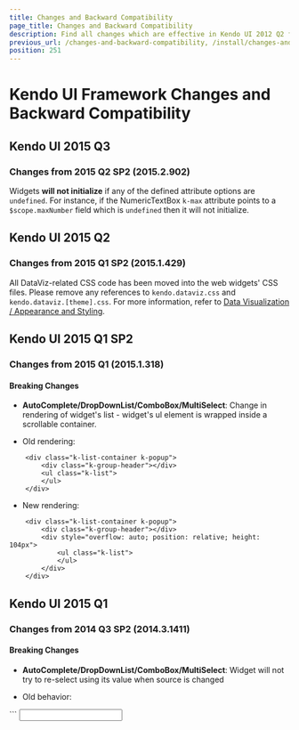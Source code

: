 ```yaml
---
title: Changes and Backward Compatibility
page_title: Changes and Backward Compatibility
description: Find all changes which are effective in Kendo UI 2012 Q2 from previous releases
previous_url: /changes-and-backward-compatibility, /install/changes-and-backward-compatibility
position: 251
---
```


# Kendo UI Framework Changes and Backward Compatibility

## Kendo UI 2015 Q3

### Changes from 2015 Q2 SP2 (2015.2.902)

Widgets **will not initialize** if any of the defined attribute options are `undefined`. For instance, if the NumericTextBox `k-max` attribute points to a `$scope.maxNumber` field which is `undefined` then it will not initialize.

## Kendo UI 2015 Q2

### Changes from 2015 Q1 SP2 (2015.1.429)

All DataViz-related CSS code has been moved into the web widgets' CSS files. Please remove any references to `kendo.dataviz.css` and `kendo.dataviz.[theme].css`. For more information, refer to [Data Visualization / Appearance and Styling](/dataviz/appearance-styling#themes-and-stylesheets).

## Kendo UI 2015 Q1 SP2

### Changes from 2015 Q1 (2015.1.318)

#### Breaking Changes

* **AutoComplete/DropDownList/ComboBox/MultiSelect**: Change in rendering of widget's list - widget's ul element is wrapped inside a scrollable container.

<ul><li>Old rendering:</li></ul>

```
    <div class="k-list-container k-popup">
        <div class="k-group-header"></div>
        <ul class="k-list">
        </ul>
    </div>
```
<ul><li>New rendering:</li></ul>

```
    <div class="k-list-container k-popup">
        <div class="k-group-header"></div>
        <div style="overflow: auto; position: relative; height: 104px">
            <ul class="k-list">
            </ul>
        </div>
    </div>
```

## Kendo UI 2015 Q1

### Changes from 2014 Q3 SP2 (2014.3.1411)

#### Breaking Changes

* **AutoComplete/DropDownList/ComboBox/MultiSelect**: Widget will not try to re-select using its value when source is changed

<ul><li>Old behavior:</li></ul>
```
    <input id="dropdownlist" />
    <script>
        var widget = $("#dropdownlist").kendoDropDownList({
            value: "foo2"
            datasource: [ ]
        });

        widget.setDataSource(["foo1", "foo2"]);

        //the "foo2" will be selected
    </script>
```

<ul><li>New behavior:</li></ul>
```
    <input id="dropdownlist" />
    <script>
        var widget = $("#dropdownlist").kendoDropDownList({
            value: "foo2"
            dataSource: [ ]
        });

        widget.setDataSource(["foo1", "foo2"]); //the "foo2" will NOT be selected

        widget.value("foo2"); //should be called in order to for re-selection of the old value
    </script>
```

* **MultiSelect**: Change in the item selection behavior

<ul><li>Old rendering: Selected items was hidden.</li></ul>

<ul><li>New rendering: Selected item is still visible. This allows to de-select item from the popup list.</li></ul>

* **DropDownList**: In order to support **grouping** and **virtualization**, we decided to move the optionLabel outside the items list and place it as a static header on top of the popup element.
This change was required, because optionLabel element cannot be part of any displayed group. Please refer to the new rendering if you manipulate option label manually.

<ul><li>Old rendering:</li></ul>

```
    <ul>
        <li>Option Label</li>
        <li>First Item</li>
    </ul>
```

<ul><ul><li>New rendering:</li></ul></ul>

```
    <div class="k-list-optionlabel">Option Label</div>
    <ul>
        <li>First Item</li>
    </ul>
```

* **DropDownList**: In order to match the Html `Select` behavior better and solve some issues related to MVVM `value` binding, the dropdownlist now allows to clear its value (deselect the selected item). This will introduce the following breaking changes:

    1. The widget will not select the first item, when its selected index is `-1`
    2. The widget will not select the first item, when the selected value is not present in the data source

<ul><li>Old rendering:</li></ul>

```
	<input id="dropdownlist" />
		<script>
			var widget = $("#dropdownlist").kendoDropDownList({
				dataSource: ["foo1", "foo2"]
			});

			widget.value("bar"); //this will select 'foo1'
		</script>
```

<ul><ul><li>New rendering:</li></ul></ul>

```
	<input id="dropdownlist" />
		<script>
			var widget = $("#dropdownlist").kendoDropDownList({
				dataSource: ["foo1", "foo2"]
			});

			widget.value("bar"); //this will clear selection

			if (widget.select() == -1) { //if value does not exist, select first one
				widget.select(0);
			}
		</script>
```

* The widget will not select the first item, when its value is set to "" (empty string). This is applicable for Grid editing when default model value is empty string. This change, however, improves the behavior discussed [here](https://github.com/telerik/kendo-ui-core/issues/312).

<ul><ul><li>Old rendering:</li></ul></ul>

```
	<input id="dropdownlist" />
		<script>
			var widget = $("#dropdownlist").kendoDropDownList({
				dataSource: ["foo1", "foo2"]
			});

			widget.value(""); //this will select 'foo1'
		</script>
```

<ul><ul><li>New rendering:</li></ul></ul>

```
	<input id="dropdownlist" />
		<script>
			var widget = $("#dropdownlist").kendoDropDownList({
				dataSource: ["foo1", "foo2"]
			});

			widget.value(""); //this will clear selection

			if (widget.select() == -1) { //if value does not exist, select first one
				widget.select(0);
			}
		</script>
```

* **AutoComplete/DropDownList/ComboBox/MultiSelect**: In order to improve widgets behavior, we decided to trigger `select` event on navigation (on UP/DOWN item selection)

<ul><ul><li>Old rendering: The `select` event is raised only on ENTER or item selection with mouse/touch.</li></ul></ul>

<ul><ul><li>New rendering: The `select` event will be on every UP/DOWN item selection, on ENTER and item selection with mouse/touch. Note that the event is preventable.</li></ul></ul>

* **Editor**: In order to solve a double-encoding bug in Firefox and Chrome, the editor value may be retrieved from the `defaultValue` property of the editor. This will introduce a breaking change when all of these are true:

    * The editor value is rendered from the server
    * The `encoded` configuration option is set to true (this is by default)
    * The textarea value is pre-processed prior to initializing the widget

     To resolve the problem, use the `value` configuration option when initializing:

<ul><ul><li>Old rendering:</li></ul></ul>

```
    <textarea id="editor">
        foo
    </textarea>

    <script>
        $("#editor").value("bar").kendoEditor({
            encoded: true
        });
    </script>
```

<ul><ul><li>New rendering:</li></ul></ul>

```
    <textarea id="editor">
        foo
    </textarea>

    <script>
        $("#editor").kendoEditor({
            encoded: true,
            value: "bar"
        });
    </script>
```

* **Grid**: A change in the order of extension of the filterable options in the column menu. Prior to Q1 2015 version the following configuration does not allow the user to input a second filter criterion.

```
    <div id="grid"></div>

    <script>
        $("#grid").kendoGrid({
          filterable: {
            extra: false
          },
          columnMenu: true,
          columns: [
            {
              field: "foo",
              filterable: {
                extra: true
              }
            }
          ],
          dataSource: [{ foo: "some text" }]
        });
    </script>
```

* **Diagram**: The argument of the add and remove events now contains the Shape or Connection element and not the model because the events are triggered no matter if the diagram is bound or not. To get the model when the diagram is bound, you can use the Shape/Connection `dataItem` field.

<ul><ul><li>Old rendering:</li></ul></ul>

```
        $("#diagram").kendoDiagram({
          add: function(e) {
            var model = e.shape;
          },
          remove: function(e) {
            var model = e.shape;
          }
        });
```

<ul><ul><li>New rendering:</li></ul></ul>

```
        $("#diagram").kendoDiagram({
          add: function(e) {
            var model = e.shape.dataItem;
          },
          remove: function(e) {
            var model = e.shape.dataItem;
          }
        });
```

## Kendo UI 2014 Q3 SP1

### Changes from 2014 Q3 (2014.3.1119)

#### Breaking changes

* **Kendo UI Mobile Material skins**: The Material themes are renamed to **material-light** and **material-dark** in order to sync with the other mobile themes.

## Kendo UI 2014 Q3

### Changes from 2014 Q2 SP2 (2014.2.1008)

#### Breaking changes

**DataSource**

The DataSource wraps the data items as `kendo.data.ObservableObject` on demand when paging is enabled (`pageSize` is set). In previous versions all data items were wrapped initially.
This change will affect people using the private `_data` field of the data source as they will now get items that are not instances of `kendo.data.ObservableObject`. In such cases the `data()` method should be used instead.

**Mobile ListView**

* All text customization configuration options are nested in a `messages` object

<ul><ul><li>Old rendering:</li></ul></ul>

```
    $("#listview").kendoMobileListView({
        dataSource: dataSource,
        template: kendo.template($("#tmp").html()),
        loadMore: true,
        pullToRefresh: true,
        loadMoreText: "Press to load more",
        pullTemplate: "Pull to refresh",
        releaseTemplate: "Release to refresh",
        refreshTemplate: "Refreshing"
    });
```
<ul><ul><li>New rendering:</li></ul></ul>

```
    $("#listview").kendoMobileListView({
        dataSource: dataSource,
        template: kendo.template($("#tmp").html()),
        loadMore: true,
        pullToRefresh: true,
        messages: {
            loadMoreText: "Press to load more",
            pullTemplate: "Pull to refresh",
            releaseTemplate: "Release to refresh",
            refreshTemplate: "Refreshing"
        }
    });
```

**Mobile Scroller**

* All text customization configuration options are nested in a `messages` object

<ul><ul><li>Old rendering:</li></ul></ul>

```
    $("#scroller").kendoMobileScroller({
        pullToRefresh: true,
        pullTemplate: "Pull to refresh",
        releaseTemplate: "Release to refresh",
        refreshTemplate: "Refreshing"
    });
```

<ul><ul><li>New rendering:</li></ul></ul>

```
    $("#scroller").kendoMobileScroller({
        pullToRefresh: true,
        messages: {
            pullTemplate: "Pull to refresh",
            releaseTemplate: "Release to refresh",
            refreshTemplate: "Refreshing"
        }
    });
```

**Editor**

* Due to security precautions, scripts are no longer posted to the server by default. If you need to allow scripts to be posted to the server, set the [serialization.scripts configuration option]() to `true`. Note that for true protection from cross-site scripting, you still need server-side sanitization, as noted in the [preventing cross-site scripting](/web/editor/preventing-xss) help topic.

<ul><ul><li>Old rendering:</li></ul></ul>

```
	$("#editor").kendoEditor();
```

<ul><ul><li>New rendering (if you need scripts to be posted to the server):</li></ul></ul>

```
	$("#editor").kendoEditor({
		serialization: {
			scripts: true
		}
	});
```

**PivotDataSource**

* The measure aggregator of the [client pivot cube](/api/javascript/data/pivotdatasource#configuration-schema.cube) uses **object** instead of number for the `state` argument. The field that should be set to accumulate the value is called `accumulator`.

<ul><ul><li>Old rendering:</li></ul></ul>

```
	aggregate: function(value, state) { return value + state; }
```

<ul><ul><li>New rendering (if you need scripts to be posted to the server):</li></ul></ul>

```
	aggregate: function(value, state) {
		state.accumulator = state.accumulator || 0;
		return state.accumulator + value;
	}
```

#### Breaking changes

## Kendo UI 2014 Q2

### Changes from 2014 Q1 SP2 (2014.1.528)

#### Breaking changes

**TabStrip**:

* Q2 2014 introduces an additional TabStrip wrapper div which makes sure that the TabStrip changes in height won't affect the page scrolling position.  

* TabStrip's **activate** event has been renamed to [**show**](/api/javascript/ui/tabstrip#events-show) event - which fires at the beginning of the open animation. A new [**activate**](/api/javascript/ui/tabstrip#events-activate) event has been introduced, which is fired at the end of the open animation. This is done for consistency with the rest of the widgets.  

* TabStrip automatically calls [**kendo.resize**](/api/javascript/kendo#methods-resize) to its contents in both [**show**](/api/javascript/ui/tabstrip#events-show) and [**activate**](/api/javascript/ui/tabstrip#events-activate) events.

**TreeView**: The deprecated `checkboxTemplate` configuration option has been removed. If you don't need a highly specific checkbox template, consider using the default one (using checkboxes: true).

If you need any custom checkbox rendering, use the checkboxes.template option:

<ul><ul><li>Old rendering:</li></ul></ul>

```
    $("#tree").kendoTreeView({
        checkboxTemplate: "..."
    });
```

<ul><ul><li>New rendering:</li></ul></ul>

```
    $("#tree").kendoTreeView({
        checkboxes: {
            template: "..."
        }
    });
```

**Editor**: The deprecated **formatBlock** and **style** tools have been removed. See the 2013 Q2 release notes below on how to migrate to the **formatting** tool.

**Editor for ASP.NET MVC**: The ImageBrowser controller now works with `FileBrowserEntry` and `FileBrowserEntryType` types, instead of `ImageBrowserEntry` and `ImageBrowserEntryType`.
This change is related to the introduction of the new FileBrowser tool.

## Kendo UI 2014 Q1 SP2 (2014.1.528)

### Changes from 2014 Q1 SP1 (2014.1.416)

#### Breaking changes

* **Grid**: Clicking on an input, link or button no longer triggers the selection.  

* **ListView**: Clicking on an input, link or button no longer triggers the selection.

## Kendo UI 2014 Q1

### Changes from 2013 Q3 SP2 (2013.3.1324)

#### Breaking changes

* **Flat Theme**: Button background is now gray. The previous outcome can be achieved using **.k-primary** class.  

* **Kendo UI Web mobile skins**: The new skins for the mobile widgets in Kendo UI Web are **not compatible** with the Kendo UI Mobile platform themes and shouldn't be used together. However,
you can style your app with them if you don't include any of the Kendo UI Mobile styling (even the common CSS) - **kendo.[skin-name].mobile.min.css** includes everything needed.

### Changes from 2013 Q3 SP1 (2013.3.1316)

#### Breaking changes

**DatePicker**: The DatePicker widget now uses a single calendar instance. The calendar will be created on first popup opening.

If you need to get a reference to the calendar you will need to get in the [open](/api/javascript/ui/datepicker#events-open) event handler:

<ul><ul><li>Old rendering:</li></ul></ul>

```
    var datepicker = $("#datepicker").kendoDatePicker();
    var calendar = datepicker.dateView.calendar;
```

<ul><ul><li>New rendering:</li></ul></ul>

```
    $("#datepicker").kendoDatePicker({
        open: function() {
            var calendar = this.dateView.calendar;
        }
    });
```

**DateTimePicker**: The DateTimePicker widget now uses a single calendar instance. The calendar will be created on first date popup opening.

If you need to get a reference to the calendar you will need to get in the [open](/api/javascript/ui/datetimepicker#events-open) event handler:

<ul><ul><li>Old rendering:</li></ul></ul>

```
    var datetimepicker = $("#datetimepicker").kendoDateTimePicker();
    var calendar = datetimepicker.dateView.calendar;
```

<ul><ul><li>New rendering:</li></ul></ul>

```
    $("#datetimepicker").kendoDateTimePicker({
        open: function() {
            var calendar = this.dateView.calendar;
        }
    });
```

### Changes from 2013 Q3 (2013.3.1119)

#### Breaking changes

* **Supporting libs**: Kendo UI LESS fork is now updated to LESS 1.6.0. Kendo UI CSS files are built with it (no breaking changes in the LESS files themselves, except that they rely on
the new default import once functionality of @import directive).

## Kendo UI 2013 Q3

### Changes from 2013 Q2 SP1 (2013.2.918)

#### Breaking changes

* **Core**: kendo.support.pointers now only shows support for IE11 pointer events - kendo.support.msPointers was added to indicate that IE10 pointer events are supported too.  

* **Splitter**: the internal method `trigger("resize")`, which has been provided as a workaround in certain scenarios, no longer works. It has been replaced with a [public API method `resize()`](/using-kendo-in-responsive-web-pages), which now all Kendo UI widgets have.
Also see [`kendo.resize()`](/api/javascript/kendo#methods-resize).

* **Splitter**: the `layoutChange` event is now obsolete and will be removed in the future. Please use the `resize` event instead.  

* **Kendo UI Scheduler for ASP.NET MVC**: "ISchedulerEvent" interface now includes two additional fields - "StartTimezone" and "EndTimezone" which stores the timezone information of the event.  

* **Scheduler**: Changes in `recurrenceEditor` messages:
 -  `daily.days` becomes `daily.interval`
 -  `weekly.weeks` becomes `weekly.interval`
 -  `monthly.months` becomes `monthly.interval`
 -  `yearly.years` becomes `yearly.interval`
 -  `end.endLabel` becomes `end.label`
 -  `end.endNever` becomes `end.never`
 -  `end.endCountAfter` becomes `end.after`
 -  `end.endCountOccurrence` becomes `end.occurrence`
 -  `end.endUntilOn` becomes `end.on`

* **MVC DataSource**: The MVC DataSource transport now serializes numbers based on the used Kendo culture. As a result, if you are using an invariant culture number model binder, the numbers will not be parsed correctly. You should either use the the same culture to parse the numbers in the model binder or remove the model binder in order for numbers with a decimal separator to be parsed correctly.  

* **ModalView**: The ModalView now supports autosizing when its content changes and when no height is set. Unfortunately we were able to implement this at the expense of
the possibility to set the ModalView size in a CSS stylesheet. As a workaround please use the ModalView width and height options or set them through inline CSS instead.

## Kendo UI 2013 Q2

### Changes from 2013 Q1 SP1 (2013.1.514)

#### Breaking changes

* **themes**: The icons in the sprite image have been rearranged to include more icons in two different sizes.  

* **Editor**: The default tool set now includes the newly introduced table editing. Toolbar tools are now grouped, so their dimensions have been increased by 2px. On the other hand,
the "Font name" and "Font size" tools no longer appear by default. The idea is to encourage developers (and users respectively) to use the formatting dropdown, which provides a predefined (and customizable) set of options.
This will ultimately lead to better structured, formatted and consistent rich text documents, compared to the case when the user has the ability to apply arbitrary font styles.

If you need the old tool set, use the configuration below:

```
        $("#editor").kendoEditor({
            tools: [
                "bold", "italic", "underline", "strikethrough",
                "fontName", "fontSize", "foreColor", "backColor",
                "justifyLeft", "justifyCenter", "justifyRight", "justifyFull",
                "insertUnorderedList", "insertOrderedList",
                "indent", "outdent",
                "formatBlock",
                "createLink", "unlink", "insertImage"
            ]
        });
```

* **Editor**: Initializing the editor from a `div` element triggers the [inline editing mode](http://demos.telerik.com/kendo-ui/web/editor/inline-editing.html). If you need to revert to the old behavior, initialize it from a `<textarea>` element.

* **Mobile ListView**:

Enabling endless scrolling or press to load more configuration options now puts the listview in a virtual mode, which has different behavior than Q1 2013 and previous releases.

1. `endlessScrollParameters` and `loadMoreParameters` configuration options are not available anymore. Endless scrolling uses on the dataSource paging configuration to issue subsequent requests.

1. `scrollTreshold` option is not available anymore. The listvew automatically prefetches the next page when 2/3 of the current page is reached.

1. `stopEndlessScrolling` and `stopLoadMore` methods are no longer available. The listview automatically hides the button and loading indicator when the items loaded reach the number returned by the `schema.total` method of the bound DataSource.

1. `lastPageReached` event is no longer triggered, due to the same reasons.

#### Deprecated functionality

* **Editor**: The **formatBlock** and **style** tools have been deprecated in favor of the unified **formatting** tool. The new tool supports the functionality of both old tools, as well as new styling options. If you need to keep the styles and block formats in different drop-downs, you can use two formatting tools in paralel. The old tool declarations work, yielding a console.warn about the deprecation, and will be removed with a future official release.

<ul><ul><li>Old rendering:</li></ul></ul>

```
	$("#editor").kendoEditor({
		tools: [
			{ name: "style", items: [
				// applies class "foo"
 			{ text: "foo", value: "foo" }
		] },

			{ name: "formatBlock", items: [
				// changes wrapping block to paragraph
			{ text: "paragraph", value: "p" }
		] }
			]
		});
```

<ul><ul><li>New rendering:</li></ul></ul>

```
	$("#editor").kendoEditor({
		tools: [
			{ name: "formatting", items: [
				// applies class "foo"
				{ text: "foo", value: ".foo" },

				// changes wrapping block to paragraph
				{ text: "paragraph", value: "p" },

				// changes wrapping block to paragraph with class "fine-print"
				{ text: "fine print", value: "p.fine-print" }
				] }
			]
		});
```

## Kendo UI 2013 Q1

### Changes from 2012 Q3 SP1 (2012.3.1315)

#### Breaking Changes

* jQuery is updated to 1.9.1  

* **Mobile:** Rename scrollTreshold option of the ListView to **scrollThreshold**  

* **AutoComplete/ComboBox/DropDownList:** Rename enable option to **enabled**  

* **TreeView/HierarchicalDataSource/Node:** The `children` field is initialized depending on the `hasChildren` field, as previously documented. Use the `append` and `load` methods to initialize it, and if accessing the children field directly, verify if it is present.

#### ASP.NET MVC

Some ASP.NET MVC applications may be broken if using other libraries incompatible with jQuery 1.9.1. Further details available in the [troubleshooting guide](/aspnet-mvc/troubleshooting#javascript-error-that-live-method-is-unavailable,-undefined-or-unsupported)

## Kendo UI 2012 Q3 SP1

### Changes from 2012 Q3 (2011.3.1114)

#### Breaking changes

* **Cascading ComboBoxes/DropDownLists:** The parameterMap of the child widget's dataSource is called before the change event of the parent widget.
Use [cascade](/api/javascript/ui/combobox#cascade) event instead of change event.

* Telerik UI for ASP.NET MVC: Remove Slide effect. Use SlideIn instead.

## Kendo UI 2012 Q3

### Changes from 2012 Q2 SP1 (2011.2.913)

#### Breaking changes

* **Mobile:** the kendoMobileSwipe plugin is obsolete - replace its usage with the **touch** widget.

* **Mobile:** WebKit mask icons are now deprecated and font icons are used instead. If you have custom icons, they might break after the upgrade.
Add the following CSS rule to fix them /if you have data-icon="custom" on them, or use .km-icon to remove all non-custom icons/:

```
        .km-root .km-pane .km-view .km-custom {
            background-size: 100% 100%;
            -webkit-background-clip: border-box;
            background-color: currentcolor;
        }

        .km-root .km-pane .km-view .km-custom:after,
        .km-root .km-pane .km-view .km-custom:before
        {
            visibility: hidden;
        }
```

Additionally it should be noted that the mask icons used **background-color** for colorization, while the font ones use **color**
and custom colorization (but not on custom icons) **should be updated** after the upgrade. For example a rule like this:

```
        .km-ios .km-tabstrip .km-icon {
            background-color: rgb(20, 30, 40);
        }
```

should be changed to this:

```
        .km-ios .km-tabstrip .km-icon {
            color: rgb(20, 30, 40);
        }
```

* **DataViz:** Widgets now require theme-specific stylesheets. For example:

```
        <link href="styles/kendo.dataviz.min.css" rel="stylesheet" />
```

if using the Default skin, should be updated to:

```
        <link href="styles/kendo.dataviz.min.css" rel="stylesheet" />
        <link href="styles/kendo.dataviz.default.min.css" rel="stylesheet" />
```

* **DataViz:** missingValues defaults to "zero" for area, stacked area and stacked line series. The previous default was "gap" which can lead to incorrect results.

## Kendo UI 2012 Q2

### Changes from 2012 Q1 SP1 (2012.1.322)

#### Breaking changes

*  **All Widgets:** All arrows have been renamed to better reflect their direction and size. For instance:

<ul><ul><li>Old rendering:</li></ul></ul>

```
	.k-arrow-up
	.k-arrow-next
	.k-arrow-down
	.k-arrow-prev
	.k-arrow-first
	.k-arrow-last
```

<ul><ul><li>New rendering:</li></ul></ul>

```
	.k-i-arrow-n
	.k-i-arrow-e
	.k-i-arrow-s
	.k-i-arrow-w
 	.k-i-seek-w
	.k-i-seek-e
```
For more information check the [Styling Icons demo](http://demos.telerik.com/kendo-ui/web/styling/icons.html).

*  **Popup:** Popup based widgets nested in other Popup based widgets create their Popup container inside the Popup parent. This means that a DropDownList created inside an already initialized Menu will create its list inside the Menu item's parent Popup.  

*  **TreeView:** The TreeView widget now depends on kendo.data.js  

*  **TreeView:** Using the API methods will re-create the HTML of the nodes. In order to get the new reference to the nodes, use the return value of the methods.

<ul><ul><li>Old rendering:</li></ul></ul>

```
     var foo = treeviewObject.findByText("foo");
     treeviewObject.append(foo);
     // starting with 2012 Q2, foo will point to a DOM node that is removed from the document
     foo.text("bar: foo");
```

<ul><ul><li>New rendering:</li></ul></ul>

```
     var foo = treeviewObject.findByText("foo");
     foo = treeviewObject.append(foo);
      foo.text("bar: foo");
```

* **DataViz:** Refresh() no longer invokes Read() of the DataSource.

<ul><ul><li>Old rendering:</li></ul></ul>

```
    var chart = $("#chart").data("kendoChart");
    chart.refresh();
```

<ul><ul><li>New rendering:</li></ul></ul>

```
   var chart = $("#chart").data("kendoChart");
   chart.dataSource.read();
```

## Kendo UI 2012 Q1 (2012.1.322)

### Changes from 2011 Q3 SP1 (2011.3.1407)

#### Breaking changes

> The combined JavaScript file kendo.all.js is available only in the Kendo Complete package. The corresponding file in Kendo Web is called kendo.web.js. Use it instead of kendo.all.js.

*  **Data:** kendo.model.js file has been removed. The content of kendo.model.js file has been consolidated with the kendo.data.js content.
*  **Data:** `Model.id` is no longer a function. It is a field.

<ul><li>Old rendering:</li></ul>

```
	var model = dataSource.get(42);
	var modelId = model.id(); //42
```

<ul><li>New rendering:</li></ul>

```
	var model = dataSource.get(42);
	var modelId = model.id; //42
```

*  **Data:** The `DataSource` contains ObservableObject instances instead of raw JavaScript objects.

*  **Grid:** The Grid widget is now using the `uid` field of the Model instead of the `id`. A new uid field is introduced to the DataSource's Model, which represents its unique id. The Grid row data attribute has been changed to use this field. Note that in order to retrieve Model instance by its uid, DataSource's `getByUid` method should be used.

<ul><ul><li>Old rendering:</li></ul></ul>

```
	<tr data-id="42"><!--...--></tr>
```
<ul><ul><li>New rendering:</li></ul></ul>

```
	<tr data-uid=”aaaaa-bbbbb-ddddd-gggg”><!--...--></tr>
```

*  **DataViz:** The kendo.chart(.min).js file is replaced by kendo.dataviz(.min).js  

*  **DataViz:** The axis orientation property deprecated in favor of dedicated verticalLine and verticalArea chart types  

*  **DataViz:** The suite now requires kendo.dataviz.css to be included  

*  **DataViz:** The Chart widget is now in the kendo.dataviz.ui namespace. Previously it was part of kendo.ui  

*  **Other:** `dataValueField` and `dataTextField` of DropDownList, ComboBox and AutoComplete, are set to empty string by default. In order to get your old code working, you will need to list the fields manually, like this:

<ul><ul><li>Old rendering:</li></ul></ul>

```
	$("#combobox").kendoComboBox([
		{text: "Item 1", value: "item1"},
		{text: "Item 2", value: "item2"}
	]);
```
<ul><ul><li>New rendering:</li></ul></ul>

```
	$("#combobox").kendoComboBox({
		dataTextField: "text",
		dataValueField: "value",
		dataSource: [
			{text: "Item 1", value: "item1"},
			{text: "Item 2", value: "item2"}
		]
	});
```
